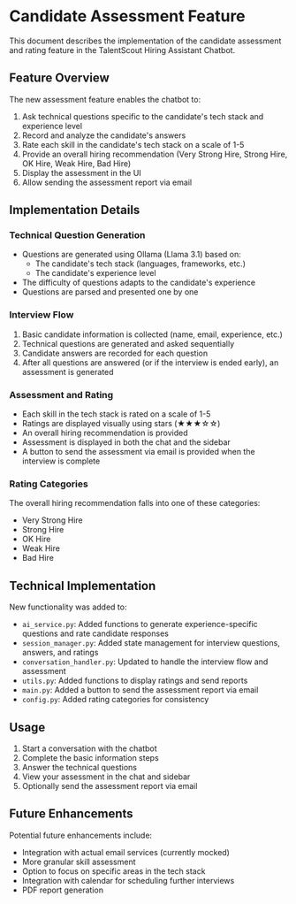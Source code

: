 # Candidate Assessment Feature

This document describes the implementation of the candidate assessment and rating feature in the TalentScout Hiring Assistant Chatbot.

## Feature Overview

The new assessment feature enables the chatbot to:

1. Ask technical questions specific to the candidate's tech stack and experience level
2. Record and analyze the candidate's answers
3. Rate each skill in the candidate's tech stack on a scale of 1-5
4. Provide an overall hiring recommendation (Very Strong Hire, Strong Hire, OK Hire, Weak Hire, Bad Hire)
5. Display the assessment in the UI
6. Allow sending the assessment report via email

## Implementation Details

### Technical Question Generation

- Questions are generated using Ollama (Llama 3.1) based on:
  - The candidate's tech stack (languages, frameworks, etc.)
  - The candidate's experience level
- The difficulty of questions adapts to the candidate's experience
- Questions are parsed and presented one by one

### Interview Flow

1. Basic candidate information is collected (name, email, experience, etc.)
2. Technical questions are generated and asked sequentially
3. Candidate answers are recorded for each question
4. After all questions are answered (or if the interview is ended early), an assessment is generated

### Assessment and Rating

- Each skill in the tech stack is rated on a scale of 1-5
- Ratings are displayed visually using stars (★★★☆☆)
- An overall hiring recommendation is provided
- Assessment is displayed in both the chat and the sidebar
- A button to send the assessment via email is provided when the interview is complete

### Rating Categories

The overall hiring recommendation falls into one of these categories:
- Very Strong Hire
- Strong Hire
- OK Hire
- Weak Hire
- Bad Hire

## Technical Implementation

New functionality was added to:

- `ai_service.py`: Added functions to generate experience-specific questions and rate candidate responses
- `session_manager.py`: Added state management for interview questions, answers, and ratings
- `conversation_handler.py`: Updated to handle the interview flow and assessment
- `utils.py`: Added functions to display ratings and send reports
- `main.py`: Added a button to send the assessment report via email
- `config.py`: Added rating categories for consistency

## Usage

1. Start a conversation with the chatbot
2. Complete the basic information steps
3. Answer the technical questions
4. View your assessment in the chat and sidebar
5. Optionally send the assessment report via email

## Future Enhancements

Potential future enhancements include:
- Integration with actual email services (currently mocked)
- More granular skill assessment
- Option to focus on specific areas in the tech stack
- Integration with calendar for scheduling further interviews
- PDF report generation
